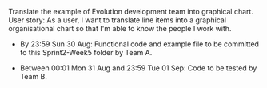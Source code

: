 Translate the example of Evolution development team into graphical chart.
User story: As a user, I want to translate line items into a graphical organisational chart so that I'm able to know the people I work with.

- By 23:59 Sun 30 Aug: Functional code and example file to be committed to this Sprint2-Week5 folder by Team A.

- Between 00:01 Mon 31 Aug and 23:59 Tue 01 Sep: Code to be tested by Team B.
